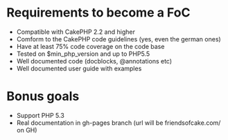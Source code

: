 # Requirements to become a FoC

- Compatible with CakePHP 2.2 and higher
- Comform to the CakePHP code guidelines (yes, even the german ones)
- Have at least 75% code coverage on the code base
- Tested on $min_php_version and up to PHP5.5
- Well documented code (docblocks, @annotations etc)
- Well documented user guide with examples

# Bonus goals 

- Support PHP 5.3
- Real documentation in gh-pages branch (url will be friendsofcake.com/<project name> on GH)
